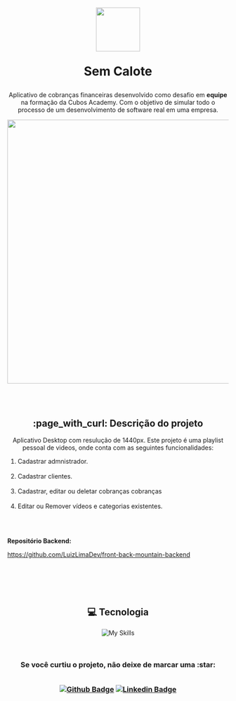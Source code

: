 <h1 align="center">
  
<img src="https://i.imgur.com/b14PjVz.png" width="100">
  
Sem Calote
 
</h1>

<p align="center">
  Aplicativo de cobranças financeiras desenvolvido  como desafio em <b>equipe</b> na formação da Cubos Academy. Com o objetivo de simular todo o processo de um desenvolvimento de software real em uma empresa.
</p>

<div align="center">

<img src="https://i.imgur.com/gr4fzj6.png" width="600" heigth="400" >

</div>

<br><br>

<h2 align="center"> :page_with_curl: Descrição do projeto </h2>

<p align="center">Aplicativo Desktop com resulução de 1440px. Este projeto é uma playlist pessoal de videos, onde conta com as seguintes funcionalidades:<br>
  
<ol>
  <li>Cadastrar admnistrador. </li><br>
  <li>Cadastrar clientes.</li><br>
  <li>Cadastrar, editar ou deletar cobranças cobranças</li><br>
  <li>Editar ou Remover vídeos e categorias existentes.</li>
</ol>
</p>

<br><br>

<p>
  <b>Repositório Backend: </b>
  
  https://github.com/LuizLimaDev/front-back-mountain-backend
</p>

<br>

<br><br>

<h2 align="center"> 
  💻 Tecnologia 
</h2>

<div align="center">

![My Skills](https://skillicons.dev/icons?i=react,materialui,nodejs,express,postgres)

<div>

<br>

<h3 align="center"> Se você curtiu o projeto, não deixe de marcar uma :star:<br><br>


[![Github Badge](https://img.shields.io/badge/-Github-000?style=flat-square&logo=Github&logoColor=white&link=https://github.com/luizlimadev)](https://github.com/luizlimadev)
[![Linkedin Badge](https://img.shields.io/badge/-LinkedIn-blue?style=flat-square&logo=Linkedin&logoColor=white&link=https://www.linkedin.com/in/luizlima-dev/)](https://www.linkedin.com/in/devluizlima/)

